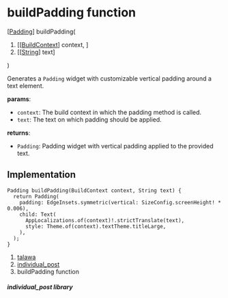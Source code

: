 
<div>

# buildPadding function

</div>


[[Padding](https://api.flutter.dev/flutter/widgets/Padding-class.html)]
buildPadding(

1.  [[[BuildContext](https://api.flutter.dev/flutter/widgets/BuildContext-class.html)]
    context, ]
2.  [[[String](https://api.flutter.dev/flutter/dart-core/String-class.html)]
    text]

)



Generates a `Padding` widget with customizable vertical padding around a
text element.

**params**:

-   `context`: The build context in which the padding method is called.
-   `text`: The text on which padding should be applied.

**returns**:

-   `Padding`: Padding widget with vertical padding applied to the
    provided text.



## Implementation

``` language-dart
Padding buildPadding(BuildContext context, String text) {
  return Padding(
    padding: EdgeInsets.symmetric(vertical: SizeConfig.screenHeight! * 0.006),
    child: Text(
      AppLocalizations.of(context)!.strictTranslate(text),
      style: Theme.of(context).textTheme.titleLarge,
    ),
  );
}
```







1.  [talawa](../index.html)
2.  [individual_post](../views_after_auth_screens_feed_individual_post/)
3.  buildPadding function

##### individual_post library







